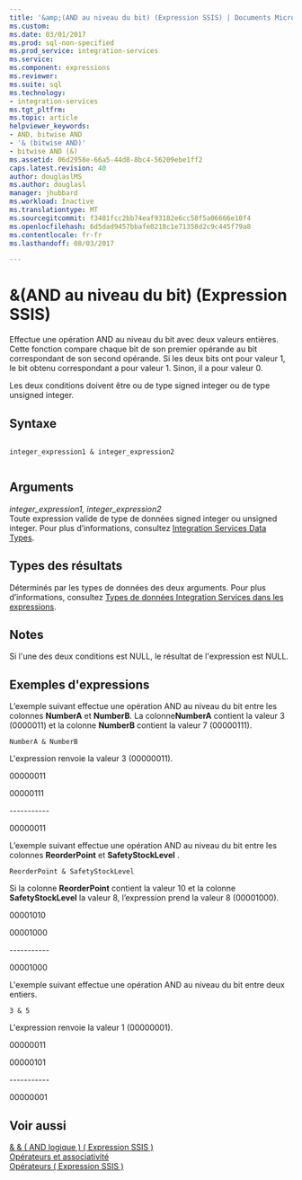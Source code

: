 ```yaml
---
title: '&amp;(AND au niveau du bit) (Expression SSIS) | Documents Microsoft'
ms.custom: 
ms.date: 03/01/2017
ms.prod: sql-non-specified
ms.prod_service: integration-services
ms.service: 
ms.component: expressions
ms.reviewer: 
ms.suite: sql
ms.technology:
- integration-services
ms.tgt_pltfrm: 
ms.topic: article
helpviewer_keywords:
- AND, bitwise AND
- '& (bitwise AND)'
- bitwise AND (&)
ms.assetid: 06d2958e-66a5-44d8-8bc4-56209ebe1ff2
caps.latest.revision: 40
author: douglaslMS
ms.author: douglasl
manager: jhubbard
ms.workload: Inactive
ms.translationtype: MT
ms.sourcegitcommit: f3481fcc2bb74eaf93182e6cc58f5a06666e10f4
ms.openlocfilehash: 6d5dad9457bbafe0218c1e71358d2c9c445f79a8
ms.contentlocale: fr-fr
ms.lasthandoff: 08/03/2017

---
```

# <a name="amp-bitwise-and-ssis-expression"></a>&amp;(AND au niveau du bit) (Expression SSIS)
  Effectue une opération AND au niveau du bit avec deux valeurs entières. Cette fonction compare chaque bit de son premier opérande au bit correspondant de son second opérande. Si les deux bits ont pour valeur 1, le bit obtenu correspondant a pour valeur 1. Sinon, il a pour valeur 0.  
  
 Les deux conditions doivent être ou de type signed integer ou de type unsigned integer.  
  
## <a name="syntax"></a>Syntaxe  
  
```  
  
integer_expression1 & integer_expression2  
  
```  
  
## <a name="arguments"></a>Arguments  
 *integer_expression1, integer_expression2*  
 Toute expression valide de type de données signed integer ou unsigned integer. Pour plus d’informations, consultez [Integration Services Data Types](../../integration-services/data-flow/integration-services-data-types.md).  
  
## <a name="result-types"></a>Types des résultats  
 Déterminés par les types de données des deux arguments. Pour plus d’informations, consultez [Types de données Integration Services dans les expressions](../../integration-services/expressions/integration-services-data-types-in-expressions.md).  
  
## <a name="remarks"></a>Notes  
 Si l'une des deux conditions est NULL, le résultat de l'expression est NULL.  
  
## <a name="expression-examples"></a>Exemples d'expressions  
 L’exemple suivant effectue une opération AND au niveau du bit entre les colonnes **NumberA** et **NumberB**. La colonne**NumberA** contient la valeur 3 (0000011) et la colonne **NumberB** contient la valeur 7 (00000111).  
  
```  
NumberA & NumberB  
```  
  
 L'expression renvoie la valeur 3 (00000011).  
  
 00000011  
  
 00000111  
  
 ----------\-  
  
 00000011  
  
 L’exemple suivant effectue une opération AND au niveau du bit entre les colonnes **ReorderPoint** et **SafetyStockLevel** .  
  
```  
ReorderPoint & SafetyStockLevel  
```  
  
 Si la colonne **ReorderPoint** contient la valeur 10 et la colonne **SafetyStockLevel** la valeur 8, l’expression prend la valeur 8 (00001000).  
  
 00001010  
  
 00001000  
  
 ----------\-  
  
 00001000  
  
 L'exemple suivant effectue une opération AND au niveau du bit entre deux entiers.  
  
```  
3 & 5   
```  
  
 L'expression renvoie la valeur 1 (00000001).  
  
 00000011  
  
 00000101  
  
 ----------\-  
  
 00000001  
  
## <a name="see-also"></a>Voir aussi  
 [& & &#40; AND logique &#41; &#40; Expression SSIS &#41;](../../integration-services/expressions/logical-and-ssis-expression.md)   
 [Opérateurs et associativité](../../integration-services/expressions/operator-precedence-and-associativity.md)   
 [Opérateurs &#40; Expression SSIS &#41;](../../integration-services/expressions/operators-ssis-expression.md)  
  
  

